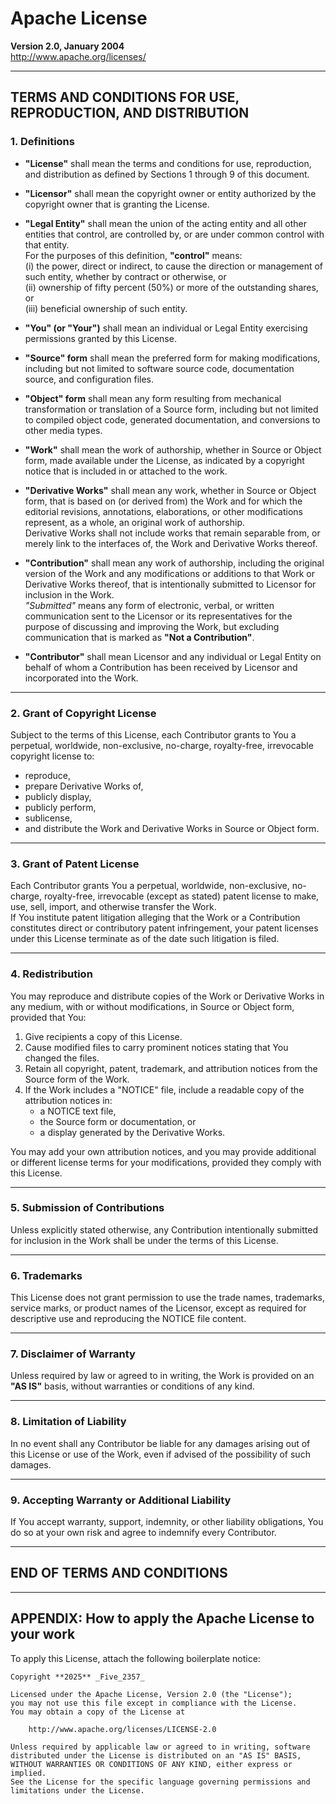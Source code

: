 # Apache License
**Version 2.0, January 2004**  
<http://www.apache.org/licenses/>

---

## TERMS AND CONDITIONS FOR USE, REPRODUCTION, AND DISTRIBUTION

### 1. Definitions

- **"License"** shall mean the terms and conditions for use, reproduction, and distribution as defined by Sections 1 through 9 of this document.

- **"Licensor"** shall mean the copyright owner or entity authorized by the copyright owner that is granting the License.

- **"Legal Entity"** shall mean the union of the acting entity and all other entities that control, are controlled by, or are under common control with that entity.  
  For the purposes of this definition, **"control"** means:  
  (i) the power, direct or indirect, to cause the direction or management of such entity, whether by contract or otherwise, or  
  (ii) ownership of fifty percent (50%) or more of the outstanding shares, or  
  (iii) beneficial ownership of such entity.

- **"You" (or "Your")** shall mean an individual or Legal Entity exercising permissions granted by this License.

- **"Source" form** shall mean the preferred form for making modifications, including but not limited to software source code, documentation source, and configuration files.

- **"Object" form** shall mean any form resulting from mechanical transformation or translation of a Source form, including but not limited to compiled object code, generated documentation, and conversions to other media types.

- **"Work"** shall mean the work of authorship, whether in Source or Object form, made available under the License, as indicated by a copyright notice that is included in or attached to the work.

- **"Derivative Works"** shall mean any work, whether in Source or Object form, that is based on (or derived from) the Work and for which the editorial revisions, annotations, elaborations, or other modifications represent, as a whole, an original work of authorship.  
  Derivative Works shall not include works that remain separable from, or merely link to the interfaces of, the Work and Derivative Works thereof.

- **"Contribution"** shall mean any work of authorship, including the original version of the Work and any modifications or additions to that Work or Derivative Works thereof, that is intentionally submitted to Licensor for inclusion in the Work.  
  *"Submitted"* means any form of electronic, verbal, or written communication sent to the Licensor or its representatives for the purpose of discussing and improving the Work, but excluding communication that is marked as **"Not a Contribution"**.

- **"Contributor"** shall mean Licensor and any individual or Legal Entity on behalf of whom a Contribution has been received by Licensor and incorporated into the Work.

---

### 2. Grant of Copyright License
Subject to the terms of this License, each Contributor grants to You a perpetual, worldwide, non-exclusive, no-charge, royalty-free, irrevocable copyright license to:
- reproduce,
- prepare Derivative Works of,
- publicly display,
- publicly perform,
- sublicense,
- and distribute the Work and Derivative Works in Source or Object form.

---

### 3. Grant of Patent License
Each Contributor grants You a perpetual, worldwide, non-exclusive, no-charge, royalty-free, irrevocable (except as stated) patent license to make, use, sell, import, and otherwise transfer the Work.  
If You institute patent litigation alleging that the Work or a Contribution constitutes direct or contributory patent infringement, your patent licenses under this License terminate as of the date such litigation is filed.

---

### 4. Redistribution
You may reproduce and distribute copies of the Work or Derivative Works in any medium, with or without modifications, in Source or Object form, provided that You:

1. Give recipients a copy of this License.
2. Cause modified files to carry prominent notices stating that You changed the files.
3. Retain all copyright, patent, trademark, and attribution notices from the Source form of the Work.
4. If the Work includes a "NOTICE" file, include a readable copy of the attribution notices in:
   - a NOTICE text file,
   - the Source form or documentation, or
   - a display generated by the Derivative Works.

You may add your own attribution notices, and you may provide additional or different license terms for your modifications, provided they comply with this License.

---

### 5. Submission of Contributions
Unless explicitly stated otherwise, any Contribution intentionally submitted for inclusion in the Work shall be under the terms of this License.

---

### 6. Trademarks
This License does not grant permission to use the trade names, trademarks, service marks, or product names of the Licensor, except as required for descriptive use and reproducing the NOTICE file content.

---

### 7. Disclaimer of Warranty
Unless required by law or agreed to in writing, the Work is provided on an **"AS IS"** basis, without warranties or conditions of any kind.

---

### 8. Limitation of Liability
In no event shall any Contributor be liable for any damages arising out of this License or use of the Work, even if advised of the possibility of such damages.

---

### 9. Accepting Warranty or Additional Liability
If You accept warranty, support, indemnity, or other liability obligations, You do so at your own risk and agree to indemnify every Contributor.

---

## END OF TERMS AND CONDITIONS

---

## APPENDIX: How to apply the Apache License to your work

To apply this License, attach the following boilerplate notice:

```
Copyright **2025** _Five_2357_

Licensed under the Apache License, Version 2.0 (the "License");
you may not use this file except in compliance with the License.
You may obtain a copy of the License at

    http://www.apache.org/licenses/LICENSE-2.0

Unless required by applicable law or agreed to in writing, software
distributed under the License is distributed on an "AS IS" BASIS,
WITHOUT WARRANTIES OR CONDITIONS OF ANY KIND, either express or implied.
See the License for the specific language governing permissions and
limitations under the License.
```
